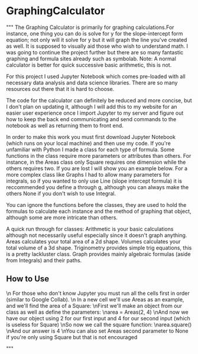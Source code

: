 # GraphingCalculator
""" 
The Graphing Calculator is primarily for graphing calculations.For instance, one thing you can do is solve for y for the slope-intercept form equation; not only will it solve for y but it will graph the line you've created as well. It is supposed to visually aid those who wish to understand math. I was going to continue the project further but there are so many fantastic graphing and formula sites already such as symbolab.
Note:  A normal calculator is better for quick successive basic arithmetic, this is not.

For this project I used Jupyter Notebook which comes pre-loaded with all necessary data analysis and data science libraries. There are so many resources out there that it is hard to choose.

The code for the calculator can definitely be reduced and more concise, but I don't plan on updating it, although I will  add this to my website for an easier user experience once I import Jupyter to my server and figure out how to keep the back end communicating and send commands to the notebook as well as returning them to front end.

In order to make this work you must first download Jupyter Notebook (which runs on your local machine) and then use my code. If you're unfamiliar with Python I made a class for each type of formula. Some functions in the class require more parameters or attributes than others. For instance, in the Areas class only Square requires one dimension while the others requires two. If you are lost I will show you an example below. For a more complex class like Graphs I had to allow many parameters for integrals, so if you wanted to only use Line (slope intercept formula) it is reccommended you define a through g, although you can always make the others None if you don't wish to use Integral.

You can ignore the functions before the classes, they are used to hold the formulas to calculate each instance and the method of graphing that object, although some are more intricate than others.

A quick run through for classes:
Arithmetic is your basic calculations although not necessarily useful especially since it doesn't graph anything.
Areas calculates your total area of a 2d shape.
Volumes calculates your total volume of a 3d shape.
Triginometry provides simple trig equations, this is a pretty lackluster class.
Graph provides mainly algebraic formulas (aside from Integrals) and their paths.

## How to Use
\n For those who don't know Jupyter you must run all the cells first in order (similar to Google Collab).
\n In a new cell we'll use Areas as an example, and we'll find the area of a Square:
  \nFirst we'll make an object from our class as well as define the parameters:
    \narea = Areas(2, 4)
   \nAnd now we have our object using 2 for our first input and 4 for our second input (which is useless for Square)
   \nSo now we call the square function:
    \narea.square()
   \nAnd our answer is 4
   \nYou can also set Areas second parameter to None if you're only using Square but that is not encouraged
   
"""
